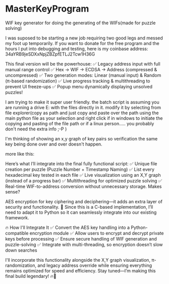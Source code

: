 # MasterKeyProgram
WIF key generator for doing the generating of the WIFs(made for puzzle solving)


I was suposed to be starting a new job requiring two good legs and messed my foot up temporarily. If you want to donate for the free program and the hours I put into debugging and testing, here is my coinbase address: 34aYRB9jeSDXxNpjZBZpfETLJ2Tcw1H36G

This final version will be the powerhouse: ✅ Legacy address input with full manual range control ✅ Hex → WIF → ECDSA → Address (compressed & uncompressed) ✅ Two generation modes: Linear (manual input) & Random (π-based randomization) ✅ Live progress tracking & multithreading to prevent UI freeze-ups ✅ Popup menu dynamically displaying unsolved puzzles!

I am trying to make it super user friendly. the batch script is assuming you are running a drive E: with the files directly in it. modify it by selecting from file explorer(copy as path and just copy and paste over the path using the main python file as your selection and right click if in windows to initiate the copying and pasting of the file path or if a linux person..... you probably don't need the extra info ;-P )

I'm thinking of showing an x,y graph of key pairs so verification the same key being done over and over doesn't happen.

more like this:

Here’s what I’ll integrate into the final fully functional script: ✅ Unique file creation per puzzle (Puzzle Number + Timestamp Naming) ✅ List every hexadecimal key tested in each file ✅ Live visualization using an X,Y graph (instead of a progress bar) ✅ Multithreading for optimized puzzle solving ✅ Real-time WIF-to-address conversion without unnecessary storage. Makes sense?

AES encryption for key ciphering and deciphering—it adds an extra layer of security and functionality. 🚀 Since this is a C-based implementation, I’ll need to adapt it to Python so it can seamlessly integrate into our existing framework.

🔥 How I'll Integrate It
✅ Convert the AES key handling into a Python-compatible encryption module ✅ Allow users to encrypt and decrypt private keys before processing ✅ Ensure secure handling of WIF generation and puzzle-solving ✅ Integrate with multi-threading, so encryption doesn’t slow down searches

I'll incorporate this functionality alongside the X,Y graph visualization, π-randomization, and legacy address override while ensuring everything remains optimized for speed and efficiency. Stay tuned—I’m making this final build legendary! 🔥🚀
